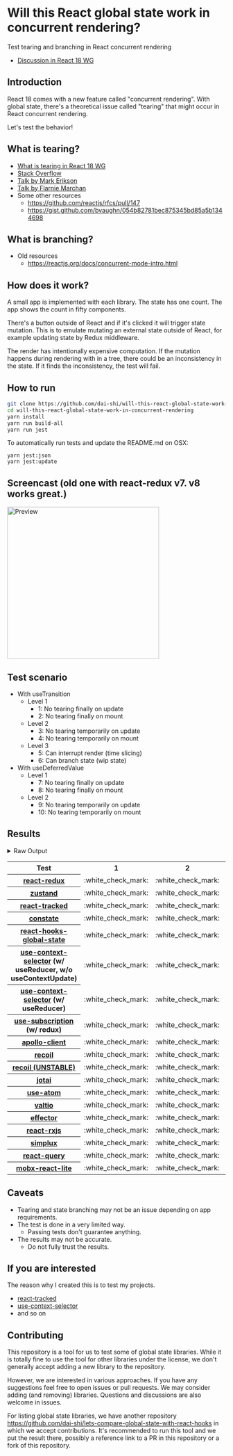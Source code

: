 # Will this React global state work in concurrent rendering?

Test tearing and branching in React concurrent rendering

- [Discussion in React 18 WG](https://github.com/reactwg/react-18/discussions/116)

## Introduction

React 18 comes with a new feature called "concurrent rendering".
With global state, there's a theoretical issue called "tearing"
that might occur in React concurrent rendering.

Let's test the behavior!

## What is tearing?

- [What is tearing in React 18 WG](https://github.com/reactwg/react-18/discussions/69)
- [Stack Overflow](https://stackoverflow.com/questions/54891675/what-is-tearing-in-the-context-of-the-react-redux)
- [Talk by Mark Erikson](https://www.youtube.com/watch?v=yOZ4Ml9LlWE&t=933s)
- [Talk by Flarnie Marchan](https://www.youtube.com/watch?v=V1Ly-8Z1wQA&t=1079s)
- Some other resources
  - https://github.com/reactjs/rfcs/pull/147
  - https://gist.github.com/bvaughn/054b82781bec875345bd85a5b1344698

## What is branching?

- Old resources
  - https://reactjs.org/docs/concurrent-mode-intro.html

## How does it work?

A small app is implemented with each library.
The state has one count.
The app shows the count in fifty components.

There's a button outside of React and
if it's clicked it will trigger state mutation.
This is to emulate mutating an external state outside of React,
for example updating state by Redux middleware.

The render has intentionally expensive computation.
If the mutation happens during rendering with in a tree,
there could be an inconsistency in the state.
If it finds the inconsistency, the test will fail.

## How to run

```bash
git clone https://github.com/dai-shi/will-this-react-global-state-work-in-concurrent-rendering.git
cd will-this-react-global-state-work-in-concurrent-rendering
yarn install
yarn run build-all
yarn run jest
```

To automatically run tests and update the README.md on OSX:

```
yarn jest:json
yarn jest:update
```

## Screencast (old one with react-redux v7. v8 works great.)

<img src="https://user-images.githubusercontent.com/490574/61502196-ce109200-aa0d-11e9-9efc-6203545d367c.gif" alt="Preview" width="350" />

## Test scenario

- With useTransition
  - Level 1
    - 1: No tearing finally on update
    - 2: No tearing finally on mount
  - Level 2
    - 3: No tearing temporarily on update
    - 4: No tearing temporarily on mount
  - Level 3
    - 5: Can interrupt render (time slicing)
    - 6: Can branch state (wip state)
- With useDeferredValue
  - Level 1
    - 7: No tearing finally on update
    - 8: No tearing finally on mount
  - Level 2
    - 9: No tearing temporarily on update
    - 10: No tearing temporarily on mount

## Results

<details>
<summary>Raw Output</summary>

```
   With useTransition
     Level 1
       ✓ No tearing finally on update (7990 ms)
       ✓ No tearing finally on mount (4608 ms)
     Level 2
       ✓ No tearing temporarily on update (12955 ms)
       ✓ No tearing temporarily on mount (4546 ms)
     Level 3
       ✕ Can interrupt render (time slicing) (7926 ms)
       ✕ Can branch state (wip state) (6655 ms)
   With useDeferredValue
     Level 1
       ✓ No tearing finally on update (9568 ms)
       ✓ No tearing finally on mount (4544 ms)
     Level 2
       ✓ No tearing temporarily on update (14627 ms)
       ✓ No tearing temporarily on mount (4569 ms)
 zustand
   With useTransition
     Level 1
       ✓ No tearing finally on update (7994 ms)
       ✓ No tearing finally on mount (4623 ms)
     Level 2
       ✓ No tearing temporarily on update (12966 ms)
       ✓ No tearing temporarily on mount (4505 ms)
     Level 3
       ✕ Can interrupt render (time slicing) (7922 ms)
       ✕ Can branch state (wip state) (6679 ms)
   With useDeferredValue
     Level 1
       ✓ No tearing finally on update (9631 ms)
       ✓ No tearing finally on mount (4641 ms)
     Level 2
       ✓ No tearing temporarily on update (14656 ms)
       ✓ No tearing temporarily on mount (4544 ms)
 react-tracked
   With useTransition
     Level 1
       ✓ No tearing finally on update (5586 ms)
       ✓ No tearing finally on mount (9520 ms)
     Level 2
       ✓ No tearing temporarily on update (8625 ms)
       ✓ No tearing temporarily on mount (9455 ms)
     Level 3
       ✓ Can interrupt render (time slicing) (3555 ms)
       ✓ Can branch state (wip state) (8216 ms)
   With useDeferredValue
     Level 1
       ✓ No tearing finally on update (15399 ms)
       ✓ No tearing finally on mount (6528 ms)
     Level 2
       ✓ No tearing temporarily on update (19473 ms)
       ✓ No tearing temporarily on mount (8479 ms)
 constate
   With useTransition
     Level 1
       ✓ No tearing finally on update (4526 ms)
       ✓ No tearing finally on mount (7464 ms)
     Level 2
       ✓ No tearing temporarily on update (8619 ms)
       ✓ No tearing temporarily on mount (8491 ms)
     Level 3
       ✓ Can interrupt render (time slicing) (3635 ms)
       ✓ Can branch state (wip state) (5159 ms)
   With useDeferredValue
     Level 1
       ✓ No tearing finally on update (9626 ms)
       ✓ No tearing finally on mount (6629 ms)
     Level 2
       ✓ No tearing temporarily on update (14643 ms)
       ✓ No tearing temporarily on mount (5578 ms)
 react-hooks-global-state
   With useTransition
     Level 1
       ✓ No tearing finally on update (7954 ms)
       ✓ No tearing finally on mount (4564 ms)
     Level 2
       ✓ No tearing temporarily on update (12975 ms)
       ✓ No tearing temporarily on mount (4525 ms)
     Level 3
       ✕ Can interrupt render (time slicing) (7896 ms)
       ✕ Can branch state (wip state) (6648 ms)
   With useDeferredValue
     Level 1
       ✓ No tearing finally on update (9624 ms)
       ✓ No tearing finally on mount (4547 ms)
     Level 2
       ✓ No tearing temporarily on update (14636 ms)
       ✓ No tearing temporarily on mount (4549 ms)
 use-context-selector-base
   With useTransition
     Level 1
       ✓ No tearing finally on update (7851 ms)
       ✓ No tearing finally on mount (8476 ms)
     Level 2
       ✓ No tearing temporarily on update (12836 ms)
       ✓ No tearing temporarily on mount (8496 ms)
     Level 3
       ✕ Can interrupt render (time slicing) (7846 ms)
       ✕ Can branch state (wip state) (7629 ms)
   With useDeferredValue
     Level 1
       ✓ No tearing finally on update (9706 ms)
       ✓ No tearing finally on mount (5650 ms)
     Level 2
       ✓ No tearing temporarily on update (14623 ms)
       ✓ No tearing temporarily on mount (5590 ms)
 use-context-selector
   With useTransition
     Level 1
       ✓ No tearing finally on update (5503 ms)
       ✓ No tearing finally on mount (11504 ms)
     Level 2
       ✓ No tearing temporarily on update (8629 ms)
       ✓ No tearing temporarily on mount (11478 ms)
     Level 3
       ✓ Can interrupt render (time slicing) (3565 ms)
       ✓ Can branch state (wip state) (8202 ms)
   With useDeferredValue
     Level 1
       ✓ No tearing finally on update (15341 ms)
       ✓ No tearing finally on mount (6542 ms)
     Level 2
       ✓ No tearing temporarily on update (20063 ms)
       ✓ No tearing temporarily on mount (8598 ms)
 use-subscription
   With useTransition
     Level 1
       ✓ No tearing finally on update (7989 ms)
       ✓ No tearing finally on mount (4610 ms)
     Level 2
       ✓ No tearing temporarily on update (12955 ms)
       ✓ No tearing temporarily on mount (4541 ms)
     Level 3
       ✕ Can interrupt render (time slicing) (7947 ms)
       ✕ Can branch state (wip state) (6656 ms)
   With useDeferredValue
     Level 1
       ✓ No tearing finally on update (9612 ms)
       ✓ No tearing finally on mount (4555 ms)
     Level 2
       ✓ No tearing temporarily on update (14580 ms)
       ✓ No tearing temporarily on mount (4588 ms)
 apollo-client
   With useTransition
     Level 1
       ✓ No tearing finally on update (8142 ms)
       ✓ No tearing finally on mount (4638 ms)
     Level 2
       ✓ No tearing temporarily on update (13105 ms)
       ✓ No tearing temporarily on mount (5551 ms)
     Level 3
       ✕ Can interrupt render (time slicing) (8083 ms)
       ✕ Can branch state (wip state) (7756 ms)
   With useDeferredValue
     Level 1
       ✓ No tearing finally on update (6514 ms)
       ✓ No tearing finally on mount (5679 ms)
     Level 2
       ✓ No tearing temporarily on update (9692 ms)
       ✓ No tearing temporarily on mount (4724 ms)
 recoil
   With useTransition
     Level 1
       ✓ No tearing finally on update (8119 ms)
       ✓ No tearing finally on mount (4729 ms)
     Level 2
       ✓ No tearing temporarily on update (13109 ms)
       ✓ No tearing temporarily on mount (4670 ms)
     Level 3
       ✕ Can interrupt render (time slicing) (8047 ms)
       ✕ Can branch state (wip state) (6808 ms)
   With useDeferredValue
     Level 1
       ✓ No tearing finally on update (9780 ms)
       ✓ No tearing finally on mount (4673 ms)
     Level 2
       ✓ No tearing temporarily on update (14784 ms)
       ✓ No tearing temporarily on mount (4667 ms)
 recoil_UNSTABLE
   With useTransition
     Level 1
       ✓ No tearing finally on update (5736 ms)
       ✓ No tearing finally on mount (5624 ms)
     Level 2
       ✓ No tearing temporarily on update (8723 ms)
       ✕ No tearing temporarily on mount (5586 ms)
     Level 3
       ✓ Can interrupt render (time slicing) (3763 ms)
       ✕ Can branch state (wip state) (10277 ms)
   With useDeferredValue
     Level 1
       ✓ No tearing finally on update (11399 ms)
       ✓ No tearing finally on mount (5612 ms)
     Level 2
       ✓ No tearing temporarily on update (15529 ms)
       ✕ No tearing temporarily on mount (5579 ms)
 jotai
   With useTransition
     Level 1
       ✓ No tearing finally on update (5633 ms)
       ✓ No tearing finally on mount (6580 ms)
     Level 2
       ✓ No tearing temporarily on update (9753 ms)
       ✕ No tearing temporarily on mount (6550 ms)
     Level 3
       ✓ Can interrupt render (time slicing) (4707 ms)
       ✕ Can branch state (wip state) (10238 ms)
   With useDeferredValue
     Level 1
       ✓ No tearing finally on update (10713 ms)
       ✓ No tearing finally on mount (6736 ms)
     Level 2
       ✓ No tearing temporarily on update (15726 ms)
       ✕ No tearing temporarily on mount (5661 ms)
 use-atom
   With useTransition
     Level 1
       ✓ No tearing finally on update (6616 ms)
       ✓ No tearing finally on mount (9592 ms)
     Level 2
       ✓ No tearing temporarily on update (9713 ms)
       ✓ No tearing temporarily on mount (9559 ms)
     Level 3
       ✓ Can interrupt render (time slicing) (4749 ms)
       ✓ Can branch state (wip state) (9292 ms)
   With useDeferredValue
     Level 1
       ✓ No tearing finally on update (16565 ms)
       ✓ No tearing finally on mount (6647 ms)
     Level 2
       ✓ No tearing temporarily on update (20596 ms)
       ✓ No tearing temporarily on mount (6604 ms)
 valtio
   With useTransition
     Level 1
       ✓ No tearing finally on update (8087 ms)
       ✓ No tearing finally on mount (4701 ms)
     Level 2
       ✓ No tearing temporarily on update (13031 ms)
       ✓ No tearing temporarily on mount (4741 ms)
     Level 3
       ✕ Can interrupt render (time slicing) (8028 ms)
       ✕ Can branch state (wip state) (6785 ms)
   With useDeferredValue
     Level 1
       ✓ No tearing finally on update (9729 ms)
       ✓ No tearing finally on mount (4694 ms)
     Level 2
       ✓ No tearing temporarily on update (14789 ms)
       ✓ No tearing temporarily on mount (4682 ms)
 effector
   With useTransition
     Level 1
       ✓ No tearing finally on update (8153 ms)
       ✓ No tearing finally on mount (4653 ms)
     Level 2
       ✓ No tearing temporarily on update (13080 ms)
       ✓ No tearing temporarily on mount (4668 ms)
     Level 3
       ✕ Can interrupt render (time slicing) (8003 ms)
       ✕ Can branch state (wip state) (6776 ms)
   With useDeferredValue
     Level 1
       ✓ No tearing finally on update (9689 ms)
       ✓ No tearing finally on mount (4730 ms)
     Level 2
       ✓ No tearing temporarily on update (14725 ms)
       ✓ No tearing temporarily on mount (4608 ms)
 react-rxjs
   With useTransition
     Level 1
       ✓ No tearing finally on update (8066 ms)
       ✓ No tearing finally on mount (4658 ms)
     Level 2
       ✓ No tearing temporarily on update (13040 ms)
       ✓ No tearing temporarily on mount (4637 ms)
     Level 3
       ✕ Can interrupt render (time slicing) (8027 ms)
       ✕ Can branch state (wip state) (6797 ms)
   With useDeferredValue
     Level 1
       ✓ No tearing finally on update (9765 ms)
       ✓ No tearing finally on mount (4625 ms)
     Level 2
       ✓ No tearing temporarily on update (14783 ms)
       ✓ No tearing temporarily on mount (4642 ms)
 simplux
   With useTransition
     Level 1
       ✓ No tearing finally on update (4613 ms)
       ✓ No tearing finally on mount (8591 ms)
     Level 2
       ✓ No tearing temporarily on update (8730 ms)
       ✓ No tearing temporarily on mount (8572 ms)
     Level 3
       ✓ Can interrupt render (time slicing) (3712 ms)
       ✕ Can branch state (wip state) (9293 ms)
   With useDeferredValue
     Level 1
       ✓ No tearing finally on update (9718 ms)
       ✓ No tearing finally on mount (6708 ms)
     Level 2
       ✓ No tearing temporarily on update (14698 ms)
       ✓ No tearing temporarily on mount (5680 ms)
 react-query
   With useTransition
     Level 1
       ✓ No tearing finally on update (8131 ms)
       ✓ No tearing finally on mount (4716 ms)
     Level 2
       ✕ No tearing temporarily on update (13174 ms)
       ✓ No tearing temporarily on mount (4655 ms)
     Level 3
       ✕ Can interrupt render (time slicing) (8120 ms)
       ✕ Can branch state (wip state) (6807 ms)
   With useDeferredValue
     Level 1
       ✓ No tearing finally on update (9594 ms)
       ✓ No tearing finally on mount (4665 ms)
     Level 2
       ✓ No tearing temporarily on update (13721 ms)
       ✓ No tearing temporarily on mount (4653 ms)
 mobx-react-lite
   With useTransition
     Level 1
       ✓ No tearing finally on update (4651 ms)
       ✓ No tearing finally on mount (5610 ms)
     Level 2
       ✓ No tearing temporarily on update (8739 ms)
       ✓ No tearing temporarily on mount (6586 ms)
     Level 3
       ✕ Can interrupt render (time slicing) (3692 ms)
       ✕ Can branch state (wip state) (3071 ms)
   With useDeferredValue
     Level 1
       ✓ No tearing finally on update (9777 ms)
       ✓ No tearing finally on mount (6595 ms)
     Level 2
       ✓ No tearing temporarily on update (14724 ms)
       ✓ No tearing temporarily on mount (6568 ms)

```

</details>

<table>
<tr><th>Test</th><th>1</th><th>2</th><th>3</th><th>4</th><th>5</th><th>6</th><th>7</th><th>8</th><th>9</th><th>10</th></tr>
	<tr>
		<th><a href="https://react-redux.js.org">react-redux</a></th>
		<td>:white_check_mark:</td>
		<td>:white_check_mark:</td>
		<td>:white_check_mark:</td>
		<td>:white_check_mark:</td>
		<td>:x:</td>
		<td>:x:</td>
		<td>:white_check_mark:</td>
		<td>:white_check_mark:</td>
		<td>:white_check_mark:</td>
		<td>:white_check_mark:</td>
	</tr>
	<tr>
		<th><a href="https://github.com/pmndrs/zustand">zustand</a></th>
		<td>:white_check_mark:</td>
		<td>:white_check_mark:</td>
		<td>:white_check_mark:</td>
		<td>:white_check_mark:</td>
		<td>:x:</td>
		<td>:x:</td>
		<td>:white_check_mark:</td>
		<td>:white_check_mark:</td>
		<td>:white_check_mark:</td>
		<td>:white_check_mark:</td>
	</tr>
	<tr>
		<th><a href="https://react-tracked.js.org">react-tracked</a></th>
		<td>:white_check_mark:</td>
		<td>:white_check_mark:</td>
		<td>:white_check_mark:</td>
		<td>:white_check_mark:</td>
		<td>:white_check_mark:</td>
		<td>:white_check_mark:</td>
		<td>:white_check_mark:</td>
		<td>:white_check_mark:</td>
		<td>:white_check_mark:</td>
		<td>:white_check_mark:</td>
	</tr>
	<tr>
		<th><a href="https://github.com/diegohaz/constate">constate</a></th>
		<td>:white_check_mark:</td>
		<td>:white_check_mark:</td>
		<td>:white_check_mark:</td>
		<td>:white_check_mark:</td>
		<td>:white_check_mark:</td>
		<td>:white_check_mark:</td>
		<td>:white_check_mark:</td>
		<td>:white_check_mark:</td>
		<td>:white_check_mark:</td>
		<td>:white_check_mark:</td>
	</tr>
	<tr>
		<th><a href="https://github.com/dai-shi/react-hooks-global-state">react-hooks-global-state</a></th>
		<td>:white_check_mark:</td>
		<td>:white_check_mark:</td>
		<td>:white_check_mark:</td>
		<td>:white_check_mark:</td>
		<td>:x:</td>
		<td>:x:</td>
		<td>:white_check_mark:</td>
		<td>:white_check_mark:</td>
		<td>:white_check_mark:</td>
		<td>:white_check_mark:</td>
	</tr>
	<tr>
		<th><a href="https://github.com/dai-shi/use-context-selector">use-context-selector</a> (w/ useReducer, w/o useContextUpdate)</th>
		<td>:white_check_mark:</td>
		<td>:white_check_mark:</td>
		<td>:white_check_mark:</td>
		<td>:white_check_mark:</td>
		<td>:x:</td>
		<td>:x:</td>
		<td>:white_check_mark:</td>
		<td>:white_check_mark:</td>
		<td>:white_check_mark:</td>
		<td>:white_check_mark:</td>
	</tr>
	<tr>
		<th><a href="https://github.com/dai-shi/use-context-selector">use-context-selector</a> (w/ useReducer)</th>
		<td>:white_check_mark:</td>
		<td>:white_check_mark:</td>
		<td>:white_check_mark:</td>
		<td>:white_check_mark:</td>
		<td>:white_check_mark:</td>
		<td>:white_check_mark:</td>
		<td>:white_check_mark:</td>
		<td>:white_check_mark:</td>
		<td>:white_check_mark:</td>
		<td>:white_check_mark:</td>
	</tr>
	<tr>
		<th><a href="https://github.com/facebook/react/tree/master/packages/use-subscription">use-subscription</a> (w/ redux)</th>
		<td>:white_check_mark:</td>
		<td>:white_check_mark:</td>
		<td>:white_check_mark:</td>
		<td>:white_check_mark:</td>
		<td>:x:</td>
		<td>:x:</td>
		<td>:white_check_mark:</td>
		<td>:white_check_mark:</td>
		<td>:white_check_mark:</td>
		<td>:white_check_mark:</td>
	</tr>
	<tr>
		<th><a href="https://github.com/apollographql/apollo-client">apollo-client</a></th>
		<td>:white_check_mark:</td>
		<td>:white_check_mark:</td>
		<td>:white_check_mark:</td>
		<td>:white_check_mark:</td>
		<td>:x:</td>
		<td>:x:</td>
		<td>:white_check_mark:</td>
		<td>:white_check_mark:</td>
		<td>:white_check_mark:</td>
		<td>:white_check_mark:</td>
	</tr>
	<tr>
		<th><a href="https://recoiljs.org">recoil</a></th>
		<td>:white_check_mark:</td>
		<td>:white_check_mark:</td>
		<td>:white_check_mark:</td>
		<td>:white_check_mark:</td>
		<td>:x:</td>
		<td>:x:</td>
		<td>:white_check_mark:</td>
		<td>:white_check_mark:</td>
		<td>:white_check_mark:</td>
		<td>:white_check_mark:</td>
	</tr>
	<tr>
		<th><a href="https://recoiljs.org">recoil (UNSTABLE)</a></th>
		<td>:white_check_mark:</td>
		<td>:white_check_mark:</td>
		<td>:white_check_mark:</td>
		<td>:x:</td>
		<td>:white_check_mark:</td>
		<td>:x:</td>
		<td>:white_check_mark:</td>
		<td>:white_check_mark:</td>
		<td>:white_check_mark:</td>
		<td>:x:</td>
	</tr>
	<tr>
		<th><a href="https://github.com/pmndrs/jotai">jotai</a></th>
		<td>:white_check_mark:</td>
		<td>:white_check_mark:</td>
		<td>:white_check_mark:</td>
		<td>:x:</td>
		<td>:white_check_mark:</td>
		<td>:x:</td>
		<td>:white_check_mark:</td>
		<td>:white_check_mark:</td>
		<td>:white_check_mark:</td>
		<td>:x:</td>
	</tr>
	<tr>
		<th><a href="https://github.com/dai-shi/use-atom">use-atom</a></th>
		<td>:white_check_mark:</td>
		<td>:white_check_mark:</td>
		<td>:white_check_mark:</td>
		<td>:white_check_mark:</td>
		<td>:white_check_mark:</td>
		<td>:white_check_mark:</td>
		<td>:white_check_mark:</td>
		<td>:white_check_mark:</td>
		<td>:white_check_mark:</td>
		<td>:white_check_mark:</td>
	</tr>
	<tr>
		<th><a href="https://github.com/pmndrs/valtio">valtio</a></th>
		<td>:white_check_mark:</td>
		<td>:white_check_mark:</td>
		<td>:white_check_mark:</td>
		<td>:white_check_mark:</td>
		<td>:x:</td>
		<td>:x:</td>
		<td>:white_check_mark:</td>
		<td>:white_check_mark:</td>
		<td>:white_check_mark:</td>
		<td>:white_check_mark:</td>
	</tr>
	<tr>
		<th><a href="https://github.com/zerobias/effector">effector</a></th>
		<td>:white_check_mark:</td>
		<td>:white_check_mark:</td>
		<td>:white_check_mark:</td>
		<td>:white_check_mark:</td>
		<td>:x:</td>
		<td>:x:</td>
		<td>:white_check_mark:</td>
		<td>:white_check_mark:</td>
		<td>:white_check_mark:</td>
		<td>:white_check_mark:</td>
	</tr>
	<tr>
		<th><a href="https://react-rxjs.org">react-rxjs</a></th>
		<td>:white_check_mark:</td>
		<td>:white_check_mark:</td>
		<td>:white_check_mark:</td>
		<td>:white_check_mark:</td>
		<td>:x:</td>
		<td>:x:</td>
		<td>:white_check_mark:</td>
		<td>:white_check_mark:</td>
		<td>:white_check_mark:</td>
		<td>:white_check_mark:</td>
	</tr>
	<tr>
		<th><a href="https://github.com/MrWolfZ/simplux">simplux</a></th>
		<td>:white_check_mark:</td>
		<td>:white_check_mark:</td>
		<td>:white_check_mark:</td>
		<td>:white_check_mark:</td>
		<td>:white_check_mark:</td>
		<td>:x:</td>
		<td>:white_check_mark:</td>
		<td>:white_check_mark:</td>
		<td>:white_check_mark:</td>
		<td>:white_check_mark:</td>
	</tr>
	<tr>
		<th><a href="https://react-query.tanstack.com/">react-query</a></th>
		<td>:white_check_mark:</td>
		<td>:white_check_mark:</td>
		<td>:x:</td>
		<td>:white_check_mark:</td>
		<td>:x:</td>
		<td>:x:</td>
		<td>:white_check_mark:</td>
		<td>:white_check_mark:</td>
		<td>:white_check_mark:</td>
		<td>:white_check_mark:</td>
	</tr>
	<tr>
		<th><a href="https://github.com/mobxjs/mobx-react-lite">mobx-react-lite</a></th>
		<td>:white_check_mark:</td>
		<td>:white_check_mark:</td>
		<td>:white_check_mark:</td>
		<td>:white_check_mark:</td>
		<td>:x:</td>
		<td>:x:</td>
		<td>:white_check_mark:</td>
		<td>:white_check_mark:</td>
		<td>:white_check_mark:</td>
		<td>:white_check_mark:</td>
	</tr>

</table>

## Caveats

- Tearing and state branching may not be an issue depending on app requirements.
- The test is done in a very limited way.
  - Passing tests don't guarantee anything.
- The results may not be accurate.
  - Do not fully trust the results.

## If you are interested

The reason why I created this is to test my projects.

- [react-tracked](https://github.com/dai-shi/react-tracked)
- [use-context-selector](https://github.com/dai-shi/use-context-selector)
- and so on

## Contributing

This repository is a tool for us to test some of global state libraries.
While it is totally fine to use the tool for other libraries under the license,
we don't generally accept adding a new library to the repository.

However, we are interested in various approaches.
If you have any suggestions feel free to open issues or pull requests.
We may consider adding (and removing) libraries.
Questions and discussions are also welcome in issues.

For listing global state libraries, we have another repository
https://github.com/dai-shi/lets-compare-global-state-with-react-hooks
in which we accept contributions. It's recommended to run this tool
and we put the result there, possibly a reference link to a PR
in this repository or a fork of this repository.
